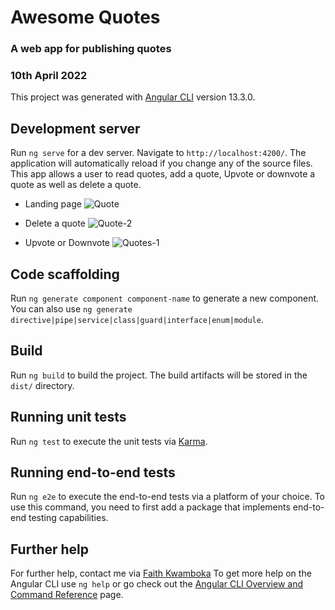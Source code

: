 # Awesome Quotes

### A web app for publishing quotes
### 10th April 2022

This project was generated with [Angular CLI](https://github.com/angular/angular-cli) version 13.3.0.

## Development server

Run `ng serve` for a dev server. Navigate to `http://localhost:4200/`. The application will automatically reload if you change any of the source files.
This app allows a user to read quotes, add a quote, Upvote or downvote a quote as well as delete a quote.

* Landing page
![Quote](https://user-images.githubusercontent.com/100117264/162615768-df96679a-c89d-4da2-a628-69e03b321cdf.png)

* Delete a quote
![Quote-2](https://user-images.githubusercontent.com/100117264/162615774-b51afc56-dd80-4682-a576-de6273726d4f.png)

* Upvote or Downvote
![Quotes-1](https://user-images.githubusercontent.com/100117264/162615782-d432961e-2382-4438-86f4-1b182d22044e.png)

## Code scaffolding

Run `ng generate component component-name` to generate a new component. You can also use `ng generate directive|pipe|service|class|guard|interface|enum|module`.

## Build

Run `ng build` to build the project. The build artifacts will be stored in the `dist/` directory.

## Running unit tests

Run `ng test` to execute the unit tests via [Karma](https://karma-runner.github.io).

## Running end-to-end tests

Run `ng e2e` to execute the end-to-end tests via a platform of your choice. To use this command, you need to first add a package that implements end-to-end testing capabilities.

## Further help

For further help, contact me via [Faith Kwamboka](okongofaith3@gmail.com)
To get more help on the Angular CLI use `ng help` or go check out the [Angular CLI Overview and Command Reference](https://angular.io/cli) page.

